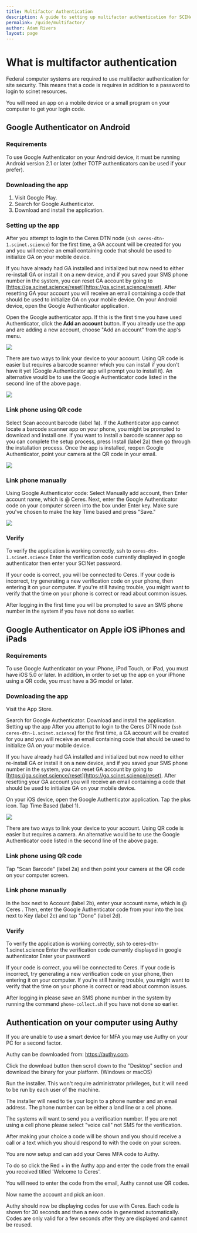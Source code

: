 ```yaml
---
title: Multifactor Authentication
description: A guide to setting up multifactor authentication for SCINet
permalink: /guide/multifactor/
author: Adam Rivers
layout: page
---
```



# What is multifactor authentication

Federal computer systems are required to use multifactor authentication for site security. This means that a code is requires in addition  to a password to login to scinet resources.

You will need an app on a mobile device or a small program on your computer to get your login code.

## Google Authenticator on Android


### Requirements
To use Google Authenticator on your Android device, it must be running Android version 2.1 or
later (other TOTP authenticators can be used if your prefer).

### Downloading the app

1. Visit Google Play.
2. Search for Google Authenticator.
3. Download and install the application.

### Setting up the app

After you attempt to login to the Ceres DTN node (`ssh ceres-dtn-1.scinet.science`) for the first time, a
GA account will be created for you and you will receive an email containing code that should be
used to initialize GA on your mobile device.

If you have already had GA installed and initialized but now need to either re-install GA or
install it on a new device, and if you saved your SMS phone number in the system, you can reset
GA account by going to [https://ga.scinet.science/reset](https://ga.scinet.science/reset). After resetting GA your account you will receive an email containing a code that should be used to initialize GA on your mobile device.
On your Android device, open the Google Authenticator application.

Open the Google authenticator app. If this is the first time you have used Authenticator, click the **Add an account** button. If you already use the app and are adding a new account, choose "Add an account" from the app's menu.

![](/assets/img/Screenshot_20191029-105813.png)

There are two ways to link your device to your account. Using QR code is easier but requires a
barcode scanner which you can install if you don't have it yet (Google Authenticator app will
prompt you to install it). An alternative would be to use the Google Authenticator code listed in
the second line of the above page.

![](/assets/img/Screenshot_20191029-105840.png)

### Link phone using QR code

Select Scan account barcode (label 1a). If the Authenticator app cannot locate
a barcode scanner app on your phone, you might be prompted to download and install one. If you
want to install a barcode scanner app so you can complete the setup process, press Install (label
2a) then go through the installation process. Once the app is installed, reopen Google
Authenticator, point your camera at the QR code in your email.

![](/assets/img/Screenshot_20191029-105914.png)


### Link phone manually

Using Google Authenticator code: Select Manually add account, then Enter
account name, which is <your username>@ Ceres. Next, enter the Google
Authenticator code on your computer screen into the box under Enter key. Make sure
you've chosen to make the key Time based and press "Save."

![](/assets/img/Screenshot_20191029-105940.png)

### Verify
To verify the application is working correctly, ssh to `ceres-dtn-1.scinet.science`
Enter the verification code currently displayed in google authenticator then enter your SCINet password.

If your code is correct, you will be connected to Ceres. If your code is incorrect, try
generating a new verification code on your phone, then entering it on your computer.
If you're still having trouble, you might want to verify that the time on your phone is
correct or read about common issues.

After logging in the first time you will be prompted to save an SMS phone number in
the system if you have not done so earlier.


## Google Authenticator on Apple iOS iPhones and iPads


### Requirements

To use Google Authenticator on your iPhone, iPod Touch, or iPad, you must have iOS 5.0 or later. In addition, in order to set up the app on your iPhone using a QR code, you must have a 3G model or later.

### Downloading the app

Visit the App Store.

Search for Google Authenticator. Download and install the application. Setting up the app
After you attempt to login to the Ceres DTN node (`ssh ceres-dtn-1.scinet.science`)  for the first time, a GA account will be created for you and you will receive an email containing code that should be used to initialize GA on your mobile device.

If you have already had GA installed and initialized but now need to either re-install GA or install it on a new device, and if you saved your SMS phone number in the system, you can reset GA account by going to [https://ga.scinet.science/reset](https://ga.scinet.science/reset). After resetting your GA account you will receive an email containing a code that should be used to initialize GA on your mobile device.

On your iOS device, open the Google Authenticator application. Tap the plus icon.
Tap Time Based (label 1).

![](/assets/img/ios-screenshot.png)

There are two ways to link your device to your account. Using QR code is easier but requires a camera. An alternative would be to use the Google Authenticator code listed in the second line of the above page.

### Link phone using QR code

Tap "Scan Barcode" (label 2a) and then point your camera at the QR code on your computer screen.

### Link phone manually

In the box next to Account (label 2b), enter your account name, which is <your username>@ Ceres . Then, enter the Google Authenticator code from your into the box next to Key (label 2c) and tap "Done" (label 2d).

### Verify
To verify the application is working correctly, ssh to ceres-dtn-1.scinet.science Enter the verification code currently displayed in google authenticator
Enter your password

If your code is correct, you will be connected to Ceres. If your code is incorrect, try generating a new verification code on your phone, then entering it on your computer. If you're still having trouble, you might want to verify that the time on your phone is correct or read about common issues.

After logging in please save an SMS phone number in the system by running the command `phone-collect.sh` if you have not done so earlier.


## Authentication on your computer using Authy

If you are unable to use a smart device for MFA you may use Authy on your PC for a second factor.

Authy can be downloaded from: https://authy.com.

Click the download button then scroll down to the "Desktop" section and download the binary for your platform. (Windows or macOS)

Run the installer.  This won't require administrator privileges, but it will need to be run by each user of the machine.

The installer will need to tie your login to a phone number and an email address. The phone number can be either a land line or a cell phone.

The systems will want to send you a verification number.  If you are not using a cell phone please select "voice call" not SMS for the verification.

After making your choice a code will be shown and you should receive a call or a text which you should respond to with the code on your screen.

You are now setup and can add your Ceres MFA code to Authy.

To do so click the Red + in the Authy app and enter the code from the email you received titled 'Welcome to Ceres'.

You will need to enter the code from the email, Authy cannot use QR codes.

Now name the account and pick an icon.

Authy should now be displaying codes for use with Ceres.  Each code is shown for 30 seconds and then a new code in generated automatically.  Codes are only valid for a few seconds after they are displayed and cannot be reused.
